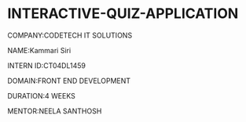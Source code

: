 # INTERACTIVE-QUIZ-APPLICATION

COMPANY:CODETECH IT SOLUTIONS

NAME:Kammari Siri

INTERN ID:CT04DL1459

DOMAIN:FRONT END DEVELOPMENT

DURATION:4 WEEKS

MENTOR:NEELA SANTHOSH 
